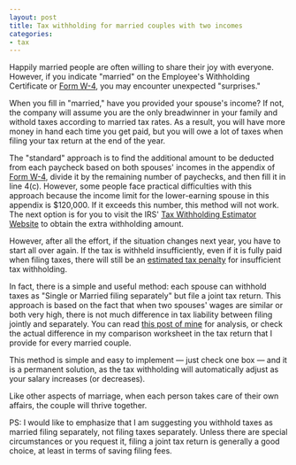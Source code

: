 ```yaml
---
layout: post
title: Tax withholding for married couples with two incomes
categories:
- tax
---
```


Happily married people are often willing to share their joy with
everyone. However, if you indicate "married" on the Employee's
Withholding Certificate or [Form W-4][w4], you may encounter
unexpected "surprises."

When you fill in "married," have you provided your spouse's income?
If not, the company will assume you are the only breadwinner in
your family and withold taxes according to married tax rates. As a
result, you will have more money in hand each time you get paid,
but you will owe a lot of taxes when filing your tax return at the
end of the year.

The "standard" approach is to find the additional amount to be
deducted from each paycheck based on both spouses' incomes in the
appendix of [Form W-4][w4], divide it by the remaining number of
paychecks, and then fill it in line 4(c). However, some people face
practical difficulties with this approach because the income limit
for the lower-earning spouse in this appendix is $120,000. If it
exceeds this number, this method will not work. The next option is
for you to visit the IRS' [Tax Withholding Estimator Website][es]
to obtain the extra withholding amount.

However, after all the effort, if the situation changes next year,
you have to start all over again. If the tax is withheld insufficiently,
even if it is fully paid when filing taxes, there will still be an
[estimated tax penalty][penalty] for insufficient tax withholding.

In fact, there is a simple and useful method: each spouse can
withhold taxes as "Single or Married filing separately" but file
a joint tax return. This approach is based on the fact that when
two spouses' wages are similar or both very high, there is not much
difference in tax liability between filing jointly and separately.
You can read [this post of mine][mfs] for analysis, or check the actual difference
in my comparison worksheet in the tax return that I provide for every married couple.

This method is simple and easy to implement — just check one box — and
it is a permanent solution, as the tax withholding will automatically
adjust as your salary increases (or decreases).

Like other aspects of marriage, when each person takes care of their
own affairs, the couple will thrive together.

PS: I would like to emphasize that I am suggesting you withhold
taxes as married filing separately, not filing taxes separately.
Unless there are special circumstances or you request it, filing a
joint tax return is generally a good choice, at least in terms of
saving filing fees.

[w4]: https://www.irs.gov/pub/irs-pdf/fw4.pdf
[es]: https://apps.irs.gov/app/tax-withholding-estimator
[mfs]: https://taxandlife.com/cat/tax/2023/04/26/separate-or-joint-en.html
[penalty]: https://taxandlife.com/cat/tax/math/2018/07/21/irs-estimated-payment-penalty.html
